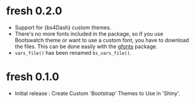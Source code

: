 # fresh 0.2.0

* Support for {bs4Dash} custom themes.
* There's no more fonts included in the package, so if you use Bootswatch theme or want to use a custom font, you have to download the files. This can be done easily with the [gfonts](https://github.com/dreamRs/gfonts) package.
* `vars_file()` has been renamed `bs_vars_file()`.


# fresh 0.1.0

* Initial release : Create Custom 'Bootstrap' Themes to Use in 'Shiny'.
